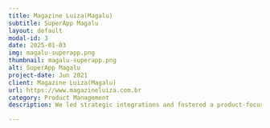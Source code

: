 ```yaml
---
title: Magazine Luiza(Magalu)
subtitle: SuperApp Magalu
layout: default
modal-id: 3
date: 2025-01-03
img: magalu-superapp.png
thumbnail: magalu-superapp.png
alt: SuperApp Magalu
project-date: Jun 2021
client: Magazine Luiza(Magalu)
url: https://www.magazineluiza.com.br
category: Product Management
description: We led strategic integrations and fostered a product-focused culture to improve customer engagement and team performance. The company managed the integration of VIPCommerce clients with the Magalu SuperApp and AiqFome, expanding sales channels and facilitating access to the Magalu ecosystem. Additionally, we formed and structured a multidisciplinary team, optimizing workflows and defining roles to maximize efficiency. We also implemented best practices and techniques to strengthen the development of the product team.

---
```

